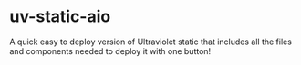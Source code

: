 # uv-static-aio
A quick easy to deploy version of Ultraviolet static that includes all the files and components needed to deploy it with one button!
